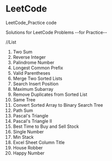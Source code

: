 # LeetCode
LeetCode_Practice code

Solutions for LeetCode Problems
--for Practice--

//List

1. Two Sum
7. Reverse Integer
9. Palindrome Number
14. Longest Common Prefix
20. Valid Parentheses
21. Merge Two Sorted Lists
35. Search Insert Position
53. Maximum Subarray
83. Remove Duplicates from Sorted List
100. Same Tree
108. Convert Sorted Array to Binary Search Tree
112. Path Sum
118. Pascal's Triangle
119. Pascal's Triangle II
121. Best Time to Buy and Sell Stock
136. Single Number
155. Min Stack
168. Excel Sheet Column Title
198. House Robber
202. Happy Number
